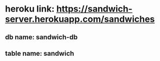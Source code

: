# heroku link: https://sandwich-server.herokuapp.com/sandwiches
## db name: sandwich-db
## table name: sandwich
